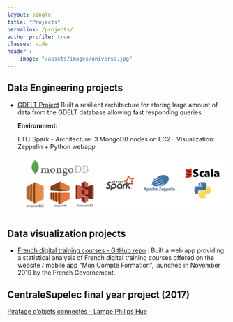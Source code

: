 ```yaml
---
layout: single
title: "Projects"
permalink: /projects/
author_profile: true
classes: wide
header :
    image: "/assets/images/universe.jpg"
---
```


## Data Engineering projects

* [GDELT Project](https://github.com/jeremieperes/MongoDB-Gdelt)
Built a resilient architecture for storing large amount of data from the GDELT database allowing fast responding queries

  **Environment:**  

  ETL: Spark - Architecture: 3 MongoDB nodes on EC2 - Visualization: Zeppelin + Python webapp

  ![Environment for GDELT project](/assets/images/gdelt.png)

## Data visualization projects

* [French digital training courses - GitHub repo](https://github.com/jeremieperes/french-training-courses)
: Built a web app providing a statistical analysis of French digital training courses offered on the website / mobile app “Mon Compte Formation”, launched in November 2019 by the French Governement.


## CentraleSupelec final year project (2017)

[Piratage d’objets connectés - Lampe Philips Hue](/assets/files/Rapport_Projet_IoT.pdf)
